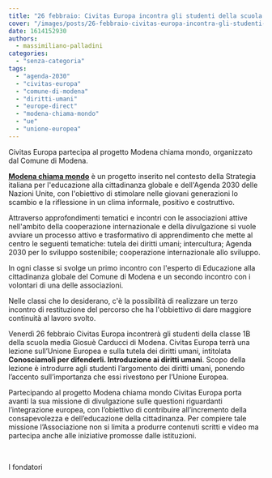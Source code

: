 ```yaml
---
title: "26 febbraio: Civitas Europa incontra gli studenti della scuola media Carducci di Modena"
cover: "/images/posts/26-febbraio-civitas-europa-incontra-gli-studenti-della-scuola-media-carducci-di-modena.jpg"
date: 1614152930
authors:
  - massimiliano-palladini
categories: 
  - "senza-categoria"
tags: 
  - "agenda-2030"
  - "civitas-europa"
  - "comune-di-modena"
  - "diritti-umani"
  - "europe-direct"
  - "modena-chiama-mondo"
  - "ue"
  - "unione-europea"
---
```


Civitas Europa partecipa al progetto Modena chiama mondo, organizzato dal Comune di Modena.

**[Modena chiama mondo](https://www.comune.modena.it/europa/attivita/cooperazione-internazionale-pace-solidarieta-e-diritti/itinerari-didattici-modena-chiama-mondo)** è un progetto inserito nel contesto della Strategia italiana per l'educazione alla cittadinanza globale e dell'Agenda 2030 delle Nazioni Unite, con l'obiettivo di stimolare nelle giovani generazioni lo scambio e la riflessione in un clima informale, positivo e costruttivo.

Attraverso approfondimenti tematici e incontri con le associazioni attive nell'ambito della cooperazione internazionale e della divulgazione si vuole avviare un processo attivo e trasformativo di apprendimento che mette al centro le seguenti tematiche: tutela dei diritti umani; intercultura; Agenda 2030 per lo sviluppo sostenibile; cooperazione internazionale allo sviluppo.

In ogni classe si svolge un primo incontro con l'esperto di Educazione alla cittadinanza globale del Comune di Modena e un secondo incontro con i volontari di una delle associazioni.

Nelle classi che lo desiderano, c'è la possibilità di realizzare un terzo incontro di restituzione del percorso che ha l'obbiettivo di dare maggiore continuità al lavoro svolto.

Venerdì 26 febbraio Civitas Europa incontrerà gli studenti della classe 1B della scuola media Giosuè Carducci di Modena. Civitas Europa terrà una lezione sull’Unione Europea e sulla tutela dei diritti umani, intitolata **Conosciamoli per difenderli. Introduzione ai diritti umani**. Scopo della lezione è introdurre agli studenti l’argomento dei diritti umani, ponendo l’accento sull’importanza che essi rivestono per l’Unione Europea.

Partecipando al progetto Modena chiama mondo Civitas Europa porta avanti la sua missione di divulgazione sulle questioni riguardanti l’integrazione europea, con l’obiettivo di contribuire all’incremento della consapevolezza e dell’educazione della cittadinanza. Per compiere tale missione l’Associazione non si limita a produrre contenuti scritti e video ma partecipa anche alle iniziative promosse dalle istituzioni.

 

I fondatori
